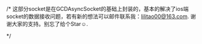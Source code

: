 
/*
                这部分socket是在GCDAsyncSocket的基础上封装的，基本的解决了ios端socket的数据接收问题，若有新的想法可以邮件联系我：lilitao00@163.com.
               谢谢大家的支持。别忘了给个Star☺.

*/


